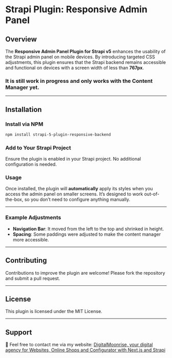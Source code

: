 # Strapi Plugin: Responsive Admin Panel

## Overview

The **Responsive Admin Panel Plugin for Strapi v5** enhances the usability of the Strapi admin panel on mobile devices. By introducing targeted CSS adjustments, this plugin ensures that the Strapi backend remains accessible and functional on devices with a screen width of less than **767px**.

### It is still work in progress and only works with the Content Manager yet.

---

## Installation

### Install via NPM
```bash
npm install strapi-5-plugin-responsive-backend
```

### Add to Your Strapi Project

Ensure the plugin is enabled in your Strapi project. No additional configuration is needed.

### Usage

Once installed, the plugin will **automatically** apply its styles when you access the admin panel on smaller screens. It’s designed to work out-of-the-box, so you don’t need to configure anything manually.

---

### Example Adjustments
- **Navigation Bar**: It moved from the left to the top and shrinked in height.
- **Spacing**: Some paddings were adjusted to make the content manager more accessible.

---

## Contributing

Contributions to improve the plugin are welcome! Please fork the repository and submit a pull request.

---

## License

This plugin is licensed under the MIT License.

---

## Support

📧 Feel free to contact me via my website: [DigitalMoonrise, your digital agency for Websites, Online Shops and Configurator with Next.js and Strapi](https://digitalmoonrise.de)
